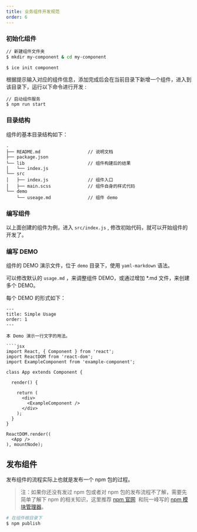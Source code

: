 ```yaml
---
title: 业务组件开发规范
order: 6
---
```


### 初始化组件

```bash
// 新建组件文件夹
$ mkdir my-component & cd my-component

$ ice init component
```

根据提示输入对应的组件信息，添加完成后会在当前目录下新增一个组件，进入到该目录下，运行以下命令进行开发 :

```
// 启动组件服务
$ npm run start
```

### 目录结构

组件的基本目录结构如下：

```
.
├── README.md                  // 说明文档
├── package.json
└── lib                        // 组件构建后的结果
│   └── index.js
└── src
│   ├── index.js               // 组件入口
│   ├── main.scss              // 组件自身的样式代码
└── demo
    └── useage.md              // 组件 demo
```

### 编写组件

以上面创建的组件为例，进入 `src/index.js` , 修改初始代码，就可以开始组件的开发了。

### 编写 DEMO

组件的 DEMO 演示文件，位于 `demo` 目录下，使用 `yaml-markdown` 语法。

可以修改默认的 `usage.md` ，来调整组件 DEMO，或通过增加 *.md 文件，来创建多个 DEMO。

每个 DEMO 的形式如下：

```
---
title: Simple Usage
order: 1
---

本 Demo 演示一行文字的用法。

````jsx
import React, { Component } from 'react';
import ReactDOM from 'react-dom';
import ExampleComponent from 'example-component';

class App extends Component {

  render() {

    return (
      <div>
        <ExampleComponent />
      </div>
    );
  }
}

ReactDOM.render((
  <App />
), mountNode);
```

## 发布组件

发布组件的流程实际上也就是发布一个 npm 包的过程。

> 注：如果你还没有发过 npm 包或者对 npm 包的发布流程不了解，需要先简单了解下 npm 的相关知识，这里推荐 [npm 官网](https://www.npmjs.com/)  和阮一峰写的 [npm 模块管理器](http://javascript.ruanyifeng.com/nodejs/npm.html)。


```bash
# 在组件根目录下
$ npm publish
```